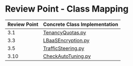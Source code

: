 # Review Point - Class Mapping

| Review Point | Concrete Class Implementation                           
|--------------|---------------------------------------------------------
| 3.1          | [TenancyQuotas.py](TenancyQuotas.py) 
| 3.3          | [LBaaSEncryption.py](LBaaSEncryption.py)                                        
| 3.5          | [TrafficSteering.py](TrafficSteering.py)
| 3.10         | [CheckAutoTuning.py](CheckAutoTuning.py)                                    
